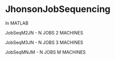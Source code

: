 JhonsonJobSequencing
====================
In MATLAB

JobSeqM2JN - N JOBS 2 MACHINES

JobSeqM3JN - N JOBS 3 MACHINES

JobSeqMNJM - N JOBS M MACHINES


